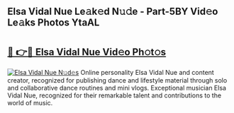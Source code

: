 ## Elsa Vidal Nue Le𝚊k𝚎d N𝚞𝚍e - Part-5BY Vid𝚎o Le𝚊ks Photos YtaAL

# <h2><a href="http://fb4vtj.evod.top/?m=Elsa+Vidal+Nue">🔗 👉🔴 Elsa Vidal Nue Vid𝚎o Ph𝚘t𝚘s</a></h2>

[![Elsa Vidal Nue N𝚞d𝚎s](https://i.imgur.com/8V9OHl7.gif)](http://fb4vtj.evod.top/?m=Elsa+Vidal+Nue)
Online personality Elsa Vidal Nue and content creator, recognized for publishing dance and lifestyle material through solo and collaborative dance routines and mini vlogs. Exceptional musician Elsa Vidal Nue, recognized for their remarkable talent and contributions to the world of music. 
